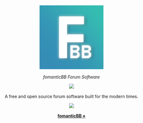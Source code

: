 <p align="center">
  <a aria-label="fomanticBB logo">
    <img src="https://raw.githubusercontent.com/fomanticBB/.github/main/fomanticbb.png" width="210" />
  </a>
</p>

<p align="center">
  <em>fomanticBB Forum Software</em>
</p>

<p align="center">
  <a href="https://github.com/fomanticBB">
    <img src="https://img.shields.io/badge/Docs-9083D2?logoColor=9083D2" />
  </a>
  <br />
</p>

<p align="center">
 A free and open source forum software built for the modern times.
</p>

<p align="center">
  <a href="https://discord.gg/6PUZCpXjpz">
    <img src="https://img.shields.io/discord/973777732427206656?label=Discord&color=5865F2" />
  </a>
</p>

<p align="center">
  <a href="https://github.com/fomanticBB"><strong>fomanticBB »</strong></a>
</p>
